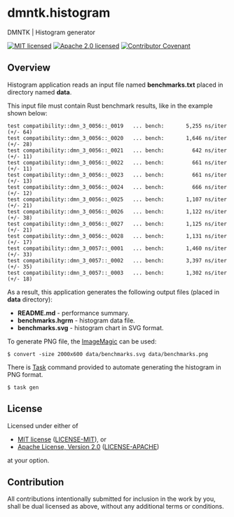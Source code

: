 # dmntk.histogram
DMNTK | Histogram generator

[![MIT licensed][mit-badge]][mit-url]
[![Apache 2.0 licensed][apache-badge]][apache-url]
[![Contributor Covenant][coc-badge]](https://github.com/dmntk/dmntk.rs/blob/main/CODE_OF_CONDUCT.md)

[mit-badge]: https://img.shields.io/badge/License-MIT-blue.svg
[mit-url]: https://github.com/dmntk/dmntk.rs/blob/main/LICENSE-MIT
[apache-badge]: https://img.shields.io/badge/License-Apache%202.0-blue.svg
[apache-url]: https://github.com/dmntk/dmntk.rs/blob/main/LICENSE-APACHE
[coc-badge]: https://img.shields.io/badge/Contributor%20Covenant-2.1-4baaaa.svg

## Overview

Histogram application reads an input file named **benchmarks.txt** placed in directory named **data**.

This input file must contain Rust benchmark results, like in the example shown below:

```
test compatibility::dmn_3_0056::_0019   ... bench:       5,255 ns/iter (+/- 64)
test compatibility::dmn_3_0056::_0020   ... bench:       1,646 ns/iter (+/- 28)
test compatibility::dmn_3_0056::_0021   ... bench:         642 ns/iter (+/- 11)
test compatibility::dmn_3_0056::_0022   ... bench:         661 ns/iter (+/- 11)
test compatibility::dmn_3_0056::_0023   ... bench:         661 ns/iter (+/- 13)
test compatibility::dmn_3_0056::_0024   ... bench:         666 ns/iter (+/- 12)
test compatibility::dmn_3_0056::_0025   ... bench:       1,107 ns/iter (+/- 21)
test compatibility::dmn_3_0056::_0026   ... bench:       1,122 ns/iter (+/- 38)
test compatibility::dmn_3_0056::_0027   ... bench:       1,125 ns/iter (+/- 21)
test compatibility::dmn_3_0056::_0028   ... bench:       1,131 ns/iter (+/- 17)
test compatibility::dmn_3_0057::_0001   ... bench:       1,460 ns/iter (+/- 33)
test compatibility::dmn_3_0057::_0002   ... bench:       3,397 ns/iter (+/- 35)
test compatibility::dmn_3_0057::_0003   ... bench:       1,302 ns/iter (+/- 18)
```

As a result, this application generates the following output files (placed in **data** directory): 

- **README.md** - performance summary.
- **benchmarks.hgrm** - histogram data file.
- **benchmarks.svg** - histogram chart in SVG format.

To generate PNG file, the [ImageMagic](https://imagemagick.org/) can be used:

```
$ convert -size 2000x600 data/benchmarks.svg data/benchmarks.png
```

There is [Task](https://taskfile.dev) command provided to automate generating the histogram in PNG format.

```
$ task gen
```

## License

Licensed under either of

- [MIT license](https://opensource.org/licenses/MIT) ([LICENSE-MIT](https://github.com/dmntk/dmntk.rs/blob/main/LICENSE-MIT)), or
- [Apache License, Version 2.0](https://www.apache.org/licenses/LICENSE-2.0) ([LICENSE-APACHE](https://github.com/dmntk/dmntk.rs/blob/main/LICENSE-APACHE))

at your option.

## Contribution

All contributions intentionally submitted for inclusion in the work by you,
shall be dual licensed as above, without any additional terms or conditions.

